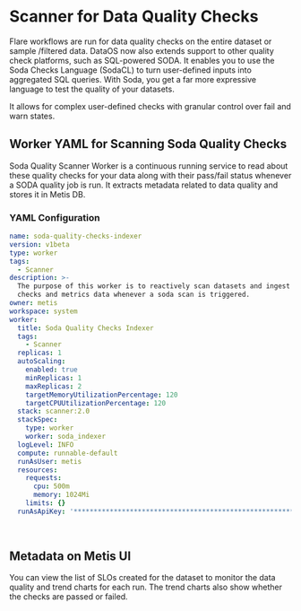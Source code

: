 # Scanner for Data Quality Checks

Flare workflows are run for data quality checks on the entire dataset or sample /filtered data. DataOS now also extends support to other quality check platforms, such as SQL-powered SODA. It enables you to use the Soda Checks Language (SodaCL) to turn user-defined inputs into aggregated SQL queries. With Soda, you get a far more expressive language to test the quality of your datasets.

It allows for complex user-defined checks with granular control over fail and warn states.

## Worker YAML for Scanning Soda Quality Checks 

Soda Quality Scanner Worker is a continuous running service to read about these quality checks for your data along with their pass/fail status whenever a SODA quality job is run. It extracts metadata related to data quality and stores it in Metis DB. 

### **YAML Configuration** 

```yaml
name: soda-quality-checks-indexer
version: v1beta
type: worker
tags:
  - Scanner
description: >-
  The purpose of this worker is to reactively scan datasets and ingest quality
  checks and metrics data whenever a soda scan is triggered.
owner: metis
workspace: system
worker:
  title: Soda Quality Checks Indexer
  tags:
    - Scanner
  replicas: 1
  autoScaling:
    enabled: true
    minReplicas: 1
    maxReplicas: 2
    targetMemoryUtilizationPercentage: 120
    targetCPUUtilizationPercentage: 120
  stack: scanner:2.0
  stackSpec:
    type: worker
    worker: soda_indexer
  logLevel: INFO
  compute: runnable-default
  runAsUser: metis
  resources:
    requests:
      cpu: 500m
      memory: 1024Mi
    limits: {}
  runAsApiKey: '****************************************************************************'
  
  
```

## Metadata on Metis UI

You can view the list of SLOs created for the dataset to monitor the data quality and trend charts for each run. The trend charts also show whether the checks are passed or failed.